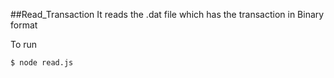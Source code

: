 ##Read_Transaction
It reads the .dat file which has the transaction in Binary format

To run
```
$ node read.js
```
